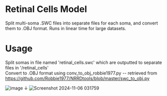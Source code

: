 # Retinal Cells Model
Split multi-soma .SWC files into separate files for each soma, and convert them to .OBJ format.
Runs in linear time for large datasets.

# Usage
Split somas in file named 'retinal_cells.swc' which are outputted to separate files in '/retinal_cells'
<br />
Convert to .OBJ format using conv_to_obj_robbie1977.py -- retrieved from https://github.com/Robbie1977/NRRDtools/blob/master/swc_to_obj.py 


![image](https://github.com/user-attachments/assets/5a4b3316-9ef8-4f81-8301-6816b8e59d15)
↓
![Screenshot 2024-11-06 031759](https://github.com/user-attachments/assets/ca6db2a0-835a-416b-9325-8306a3539caf)
